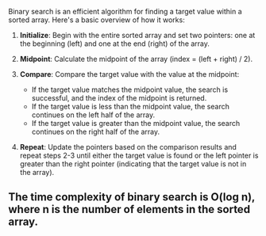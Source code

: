 Binary search is an efficient algorithm for finding a target value within a sorted array. Here's a basic overview of how it works:

1. **Initialize**: Begin with the entire sorted array and set two pointers: one at the beginning (left) and one at the end (right) of the array.
  
2. **Midpoint**: Calculate the midpoint of the array (index = (left + right) / 2).

3. **Compare**: Compare the target value with the value at the midpoint:
   - If the target value matches the midpoint value, the search is successful, and the index of the midpoint is returned.
   - If the target value is less than the midpoint value, the search continues on the left half of the array.
   - If the target value is greater than the midpoint value, the search continues on the right half of the array.
  
4. **Repeat**: Update the pointers based on the comparison results and repeat steps 2-3 until either the target value is found or the left pointer is greater than the right pointer (indicating that the target value is not in the array).


## The time complexity of binary search is O(log n), where n is the number of elements in the sorted array.
